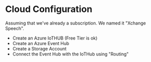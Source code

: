 # Cloud Configuration

Assuming that we've already a subscription. We named it "Xchange Speech".

- Create an Azure IoTHUB (Free Tier is ok)
- Create an Azure Event Hub
- Create a Storage Account
- Connect the Event Hub with the IoTHub using "Routing"
